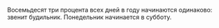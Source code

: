 Восемьдесят три процента всех дней в году начинаются одинаково: звенит будильник.
                                                Понедельник начинается в субботу.
